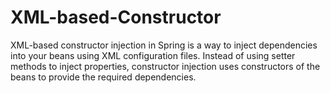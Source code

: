 # XML-based-Constructor
XML-based constructor injection in Spring is a way to inject dependencies into your beans using XML configuration files. Instead of using setter methods to inject properties, constructor injection uses constructors of the beans to provide the required dependencies.
